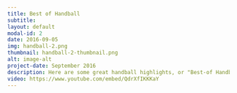 ```yaml
---
title: Best of Handball
subtitle:
layout: default
modal-id: 2
date: 2016-09-05
img: handball-2.png
thumbnail: handball-2-thumbnail.png
alt: image-alt
project-date: September 2016
description: Here are some great handball highlights, or "Best-of Handball" clips, for you to enjoy and hopefully learn more about handball.
video: https://www.youtube.com/embed/QdrXfIKKKaY
---
```

